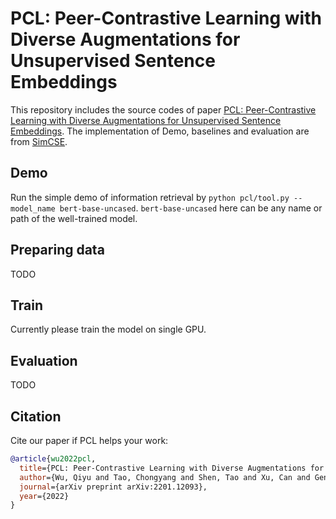 # PCL: Peer-Contrastive Learning with Diverse Augmentations for Unsupervised Sentence Embeddings
This repository includes the source codes of paper [PCL: Peer-Contrastive Learning with Diverse Augmentations for Unsupervised Sentence Embeddings](https://arxiv.org/abs/2201.12093).
The implementation of Demo, baselines and evaluation are from [SimCSE](https://github.com/princeton-nlp/SimCSE).

## Demo
Run the simple demo of information retrieval by `python pcl/tool.py --model_name bert-base-uncased`. `bert-base-uncased` here can be any name or path of the well-trained model.

## Preparing data
TODO

## Train
Currently please train the model on single GPU.

## Evaluation
TODO

## Citation
Cite our paper if PCL helps your work:

```bibtex
@article{wu2022pcl,
  title={PCL: Peer-Contrastive Learning with Diverse Augmentations for Unsupervised Sentence Embeddings},
  author={Wu, Qiyu and Tao, Chongyang and Shen, Tao and Xu, Can and Geng, Xiubo and Jiang, Daxin},
  journal={arXiv preprint arXiv:2201.12093},
  year={2022}
}
```
